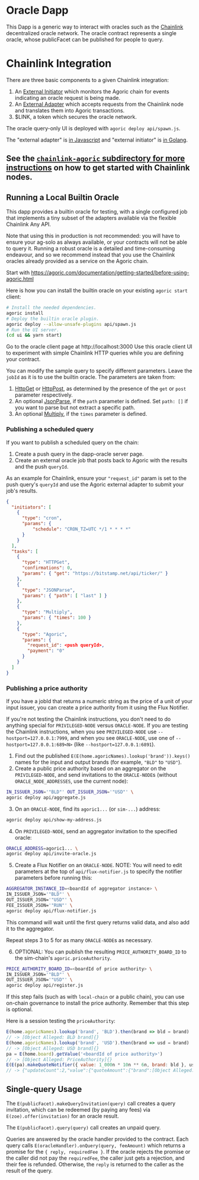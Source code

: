 # Oracle Dapp

This Dapp is a generic way to interact with oracles such as the
[Chainlink](https://chain.link) decentralized oracle network.  The oracle
contract represents a single oracle, whose publicFacet can be published for
people to query.

# Chainlink Integration

There are three basic components to a given Chainlink integration:
1. An [External Initiator](https://github.com/smartcontractkit/external-initiator) which monitors the Agoric chain for events indicating
   an oracle request is being made.
2. An [External Adapter](https://github.com/thodges-gh/CL-EA-NodeJS-Template) which accepts requests from the
   Chainlink node and translates them into Agoric transactions.
3. $LINK, a token which secures the oracle network.

The oracle query-only UI is deployed with `agoric deploy api/spawn.js`.

The "external adapter" is [in
Javascript](https://github.com/smartcontractkit/external-adapters-js/pull/114) and
"external initiator" is [in
Golang](https://github.com/smartcontractkit/external-initiator/pull/73).

## See the [`chainlink-agoric` subdirectory for more instructions](chainlink-agoric/README.md) on how to get started with Chainlink nodes.

## Running a Local Builtin Oracle

This dapp provides a builtin oracle for testing, with a single configured job
that implements a tiny subset of the adapters available via the flexible
Chainlink Any API.

Note that using this in production is not recommended: you will have to ensure
your ag-solo as always available, or your contracts will not be able to query
it.  Running a robust oracle is a detailed and time-consuming endeavour, and so
we recommend instead that you use the Chainlink oracles already provided as a
service on the Agoric chain.

Start with
https://agoric.com/documentation/getting-started/before-using-agoric.html

Here is how you can install the builtin oracle on your existing `agoric start`
client:

```sh
# Install the needed dependencies.
agoric install
# Deploy the builtin oracle plugin.
agoric deploy --allow-unsafe-plugins api/spawn.js
# Run the UI server.
(cd ui && yarn start)
```

Go to the oracle client page at http://localhost:3000  Use this oracle client UI
to experiment with simple Chainlink HTTP queries while you are defining your
contract.

You can modify the sample query to specify different parameters.  Leave the
`jobId` as it is to use the builtin oracle.  The parameters are taken from:

1. [HttpGet](https://docs.chain.link/docs/adapters#httpget) or
   [HttpPost](https://docs.chain.link/docs/adapters#httppost), as determined by
   the presence of the `get` or `post` parameter respectively.
2. An optional [JsonParse](https://docs.chain.link/docs/adapters#jsonparse), if
   the `path` parameter is defined.  Set `path: []` if you want to parse but not
   extract a specific path.
3. An optional [Multiply](https://docs.chain.link/docs/adapters#multiply), if
   the `times` parameter is defined.

### Publishing a scheduled query

If you want to publish a scheduled query on the chain:

1. Create a push query in the dapp-oracle server page.
2. Create an external oracle job that posts back to Agoric with the results and
   the push `queryId`.
   
As an example for Chainlink, ensure your `"request_id"` param is set to the push
query's `queryId` and use the Agoric external adapter to submit your job's
results.

```json
{
  "initiators": [
    {
      "type": "cron",
      "params": {
          "schedule": "CRON_TZ=UTC */1 * * * *"
      }
    }
  ],
  "tasks": [
    {
      "type": "HTTPGet",
      "confirmations": 0,
      "params": { "get": "https://bitstamp.net/api/ticker/" }
    },
    {
      "type": "JSONParse",
      "params": { "path": [ "last" ] }
    },
    {
      "type": "Multiply",
      "params": { "times": 100 }
    },
    {
      "type": "Agoric",
      "params": {
        "request_id": <push queryId>,
        "payment": "0"
      }
    }
  ]
}
```

### Publishing a price authority

If you have a jobId that returns a numeric string as the price of a unit of your
input issuer, you can create a price authority from it using the Flux Notifier.

If you're not testing the Chainlink instructions, you don't need to do anything
special for `PRIVILEGED-NODE` versus `ORACLE-NODE`.  If you are testing the
Chainlink instructions, when you see `PRIVILEGED-NODE` use
`--hostport=127.0.0.1:7999`, and when you see `ORACLE-NODE`, use one of
`--hostport=127.0.0.1:689<N>` (like `--hostport=127.0.0.1:6891`).

1. Find out the published `E(E(home.agoricNames).lookup('brand')).keys()` names
   for the input and output brands (for example, `"BLD"` to `"USD"`).
2. Create a public price authority based on an aggregator on the
   `PRIVILEGED-NODE`, and send invitations to the `ORACLE-NODE`s
   (without `ORACLE_NODE_ADDRESSES`, use the current node):
```sh
IN_ISSUER_JSON='"BLD"' OUT_ISSUER_JSON='"USD"' \
agoric deploy api/aggregate.js
```
3. On an `ORACLE-NODE`, find its `agoric1...` (or `sim-...`) address:
```sh
agoric deploy api/show-my-address.js
```
4. On `PRIVILEGED-NODE`, send an aggregator invitation to the specified oracle:
```sh
ORACLE_ADDRESS=agoric1... \
agoric deploy api/invite-oracle.js
```
5. Create a Flux Notifier on an `ORACLE-NODE`.  NOTE: You will need to edit
   parameters at the top of `api/flux-notifier.js` to specify the notifier
   parameters before running this:
```sh
AGGREGATOR_INSTANCE_ID=<boardId of aggregator instance> \
IN_ISSUER_JSON='"BLD"' \
OUT_ISSUER_JSON='"USD"' \
FEE_ISSUER_JSON='"RUN"' \
agoric deploy api/flux-notifier.js
```

This command will wait until the first query returns valid data, and also add it
to the aggregator.

Repeat steps 3 to 5 for as many `ORACLE-NODE`s as necessary.

6. OPTIONAL: You can publish the resulting `PRICE_AUTHORITY_BOARD_ID` to the
sim-chain's `agoric.priceAuthority`.

```sh
PRICE_AUTHORITY_BOARD_ID=<boardId of price authority> \
IN_ISSUER_JSON='"BLD"' \
OUT_ISSUER_JSON='"USD"' \
agoric deploy api/register.js
```

If this step fails (such as with `local-chain` or a public chain), you can use
on-chain governance to install the price authority.  Remember that this step is
optional.

Here is a session testing the `priceAuthority`:

```js
E(home.agoricNames).lookup('brand', 'BLD').then(brand => bld = brand)
// -> [Object Alleged: BLD brand]{}
E(home.agoricNames).lookup('brand', 'USD').then(brand => usd = brand)
// -> [Object Alleged: USD brand]{}
pa = E(home.board).getValue('<boardId of price authority>')
// -> [Object Alleged: PriceAuthority]{}
E(E(pa).makeQuoteNotifier({ value: 1_000n * 10n ** 6n, brand: bld }, usd)).getUpdateSince()
// -> {"updateCount":2,"value":{"quoteAmount":{"brand":[Object Alleged: quote brand]{},"value":[{"amountIn":{"brand":[Object Alleged: BLD brand]{},"value":1000000000000000000n},"amountOut":{"brand":[Object Alleged: USD brand]{},"value":10000000000000000000000n},"timer":[Object Alleged: timerService]{},"timestamp":1644701445n}]},"quotePayment":[Promise]}}
```

## Single-query Usage

The `E(publicFacet).makeQueryInvitation(query)` call creates a query invitation,
which can be redeemed (by paying any fees) via `E(zoe).offer(invitation)` for an
oracle result.

The `E(publicFacet).query(query)` call creates an unpaid query.

Queries are answered by the oracle handler provided to the contract.  Each query
calls `E(oracleHandler).onQuery(query, feeAmount)` which returns a promise for
the `{ reply, requiredFee }`.  If the oracle rejects the promise or the caller
did not pay the `requiredFee`, the caller just gets a rejection, and their fee
is refunded.  Otherwise, the `reply` is returned to the caller as the result of
the query.
